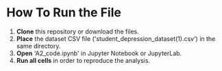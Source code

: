 # How To Run the File

1. **Clone** this repository or download the files.
2. **Place** the dataset CSV file ('student_depression_dataset(1).csv') in the same directory.
3. **Open** 'A2_code.ipynb' in Jupyter Notebook or JupyterLab.
4. **Run all cells** in order to reproduce the analysis.
